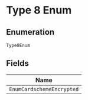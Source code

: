 
# Type 8 Enum

## Enumeration

`Type8Enum`

## Fields

| Name |
|  --- |
| `EnumCardschemeEncrypted` |

